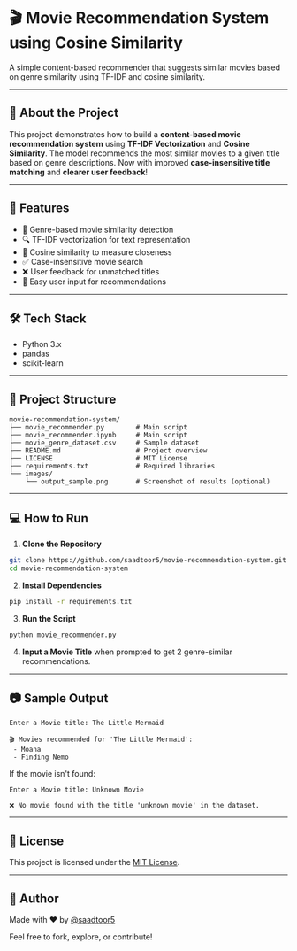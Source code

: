 # 🎬 Movie Recommendation System using Cosine Similarity

A simple content-based recommender that suggests similar movies based on genre similarity using TF-IDF and cosine similarity.

---

## 🧠 About the Project

This project demonstrates how to build a **content-based movie recommendation system** using **TF-IDF Vectorization** and **Cosine Similarity**. The model recommends the most similar movies to a given title based on genre descriptions. Now with improved **case-insensitive title matching** and **clearer user feedback**!

---

## 🚀 Features

* 🧾 Genre-based movie similarity detection
* 🔍 TF-IDF vectorization for text representation
* 📐 Cosine similarity to measure closeness
* ✅ Case-insensitive movie search
* ❌ User feedback for unmatched titles
* 🎯 Easy user input for recommendations

---

## 🛠️ Tech Stack

* Python 3.x
* pandas
* scikit-learn

---

## 📁 Project Structure

```
movie-recommendation-system/
├── movie_recommender.py        # Main script
├── movie_recommender.ipynb     # Main script
├── movie_genre_dataset.csv     # Sample dataset
├── README.md                   # Project overview
├── LICENSE                     # MIT License
├── requirements.txt            # Required libraries
└── images/
    └── output_sample.png       # Screenshot of results (optional)
```

---

## 💻 How to Run

1. **Clone the Repository**

```bash
git clone https://github.com/saadtoor5/movie-recommendation-system.git
cd movie-recommendation-system
```

2. **Install Dependencies**

```bash
pip install -r requirements.txt
```

3. **Run the Script**

```bash
python movie_recommender.py
```

4. **Input a Movie Title** when prompted to get 2 genre-similar recommendations.

---

## 📷 Sample Output

```
Enter a Movie title: The Little Mermaid

🎬 Movies recommended for 'The Little Mermaid':
 - Moana
 - Finding Nemo
```

If the movie isn't found:

```
Enter a Movie title: Unknown Movie

❌ No movie found with the title 'unknown movie' in the dataset.
```

---

## 🧾 License

This project is licensed under the [MIT License](LICENSE).

---

## 👤 Author

Made with ❤️ by [@saadtoor5](https://github.com/saadtoor5)

Feel free to fork, explore, or contribute!
